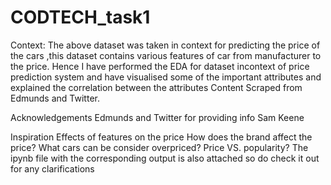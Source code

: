 # CODTECH_task1
Context:
The above dataset was taken in context for predicting the price of the cars ,this dataset contains various features of car from manufacturer to the price.
Hence I have performed the EDA for dataset incontext of price prediction system and have visualised some of the important attributes and explained the correlation between the attributes
Content
Scraped from Edmunds and Twitter.

Acknowledgements
Edmunds and Twitter for providing info
Sam Keene

Inspiration
Effects of features on the price
How does the brand affect the price?
What cars can be consider overpriced?
Price VS. popularity?
The ipynb file with the corresponding output is also attached so do check it out for any clarifications

